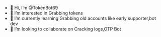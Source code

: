 - 👋 Hi, I’m @TokenBot69
- 👀 I’m interested in Grabbing tokens
- 🌱 I’m currently learning Grabbing old accounts like early supporter,bot dev
- 💞️ I’m looking to collaborate on Cracking logs,OTP Bot

<!---
TokenBot69/TokenBot69 is a ✨ special ✨ repository because its `README.md` (this file) appears on your GitHub profile.
You can click the Preview link to take a look at your changes.
--->
